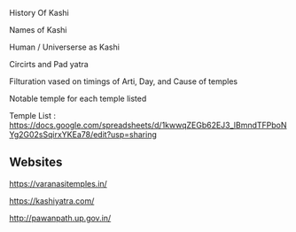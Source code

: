 History Of  Kashi

Names of Kashi

Human / Universerse as Kashi

Circirts and  Pad  yatra

Filturation vased on timings of Arti, Day, and Cause of temples

Notable temple for each temple listed

Temple List : https://docs.google.com/spreadsheets/d/1kwwqZEGb62EJ3_lBmndTFPboNYg2G02sSqirxYKEa78/edit?usp=sharing



## Websites 

https://varanasitemples.in/

https://kashiyatra.com/

http://pawanpath.up.gov.in/